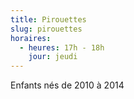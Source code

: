 ```yaml
---
title: Pirouettes
slug: pirouettes
horaires:
  - heures: 17h - 18h
    jour: jeudi
---
```

Enfants nés de 2010 à 2014
